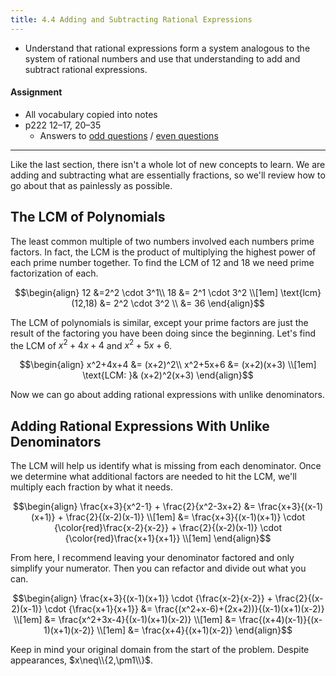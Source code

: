 ```yaml
---
title: 4.4 Adding and Subtracting Rational Expressions
---
```


- Understand that rational expressions form a system analogous to the system of rational numbers and use that understanding to add and subtract rational expressions.

#### Assignment

- All vocabulary copied into notes
- p222 12–17, 20–35
  - Answers to [odd questions]({{site.baseurl}}/misc/alg2-odd-answers.pdf) / [even questions]({{site.baseurl}}/misc/alg2-even-answers.pdf)

---

Like the last section, there isn't a whole lot of new concepts to learn. We are adding and subtracting what are essentially fractions, so we'll review how to go about that as painlessly as possible.

## The LCM of Polynomials

The least common multiple of two numbers involved each numbers prime factors. In fact, the LCM is the product of multiplying the highest power of each prime number together. To find the LCM of 12 and 18 we need prime factorization of each.

$$\begin{align}
12 &=2^2 \cdot 3^1\\
18 &= 2^1 \cdot 3^2 \\[1em]
\text{lcm}(12,18) &= 2^2 \cdot 3^2 \\
                  &= 36
\end{align}$$

The LCM of polynomials is similar, except your prime factors are just the result of the factoring you have been doing since the beginning. Let's find the LCM of $x^2+4x+4$ and $x^2+5x+6$.

$$\begin{align}
x^2+4x+4 &= (x+2)^2\\
x^2+5x+6 &= (x+2)(x+3) \\[1em]
\text{LCM: }& (x+2)^2(x+3)
\end{align}$$

Now we can go about adding rational expressions with unlike denominators.

## Adding Rational Expressions With Unlike Denominators

The LCM will help us identify what is missing from each denominator. Once we determine what additional factors are needed to hit the LCM, we'll multiply each fraction by what it needs.

$$\begin{align}
\frac{x+3}{x^2-1} + \frac{2}{x^2-3x+2} &= \frac{x+3}{(x-1)(x+1)} + \frac{2}{(x-2)(x-1)} \\[1em]
&= \frac{x+3}{(x-1)(x+1)} \cdot {\color{red}\frac{x-2}{x-2}} +
   \frac{2}{(x-2)(x-1)} \cdot {\color{red}\frac{x+1}{x+1}} \\[1em]
\end{align}$$

From here, I recommend leaving your denominator factored and only simplify your numerator. Then you can refactor and divide out what you can.

$$\begin{align}
\frac{x+3}{(x-1)(x+1)} \cdot {\frac{x-2}{x-2}} +
   \frac{2}{(x-2)(x-1)} \cdot {\frac{x+1}{x+1}}
   &= \frac{(x^2+x-6)+(2x+2))}{(x-1)(x+1)(x-2)} \\[1em]
   &= \frac{x^2+3x-4}{(x-1)(x+1)(x-2)} \\[1em]
   &= \frac{(x+4)(x-1)}{(x-1)(x+1)(x-2)} \\[1em]
   &= \frac{x+4}{(x+1)(x-2)}
\end{align}$$

Keep in mind your original domain from the start of the problem. Despite appearances, $x\neq\\{2,\pm1\\}$.
